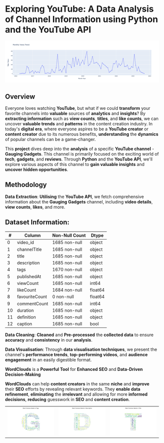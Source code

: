 # Exploring YouTube: A Data Analysis of Channel Information using Python and the YouTube API

<a href="https://aeryllvon.github.io/youtube-analytics/line.html" target="_blank">![linetrend](linetrend.png)</a>
## Overview


Everyone loves watching **YouTube**, but what if we could **transform** your favorite channels into **valuable** sources of **analytics** and **insights**? By **extracting information** such as **view counts**, **titles**, and **like counts**, we can uncover **valuable trends** and **patterns** in the content creation industry. In today's **digital era**, where everyone aspires to be a **YouTube creator** or **content creator** due to its numerous benefits, **understanding** the **dynamics** of popular channels can be a game-changer.

This **project** dives deep into the **analysis** of a specific **YouTube channel** - **Gauging Gadgets**. This channel is primarily focused on the exciting world of **tech**, **gadgets**, and **reviews**. Through **Python** and the **YouTube API**, we'll explore various aspects of this channel to **gain valuable insights** and **uncover hidden opportunities**.

## Methodology

**Data Extraction**: **Utilising** the **YouTube API**, we fetch comprehensive information about the **Gauging Gadgets** channel, including **video details**, **view counts**, **likes**, and more.

## Dataset Information:

|   #   | Column          | Non-Null Count  | Dtype     |
|-------|-----------------|------------------|-----------|
|   0   | video_id        | 1685 non-null   | object    |
|   1   | channelTitle    | 1685 non-null   | object    |
|   2   | title           | 1685 non-null   | object    |
|   3   | description     | 1685 non-null   | object    |
|   4   | tags            | 1670 non-null   | object    |
|   5   | publishedAt     | 1685 non-null   | object    |
|   6   | viewCount       | 1685 non-null   | int64     |
|   7   | likeCount       | 1684 non-null   | float64   |
|   8   | favouriteCount  | 0 non-null      | float64   |
|   9   | commentCount    | 1685 non-null   | int64     |
|  10   | duration        | 1685 non-null   | object    |
|  11   | definition      | 1685 non-null   | object    |
|  12   | caption         | 1685 non-null   | bool      |


**Data Cleaning**: **Cleaned** and **Pre-processed** the **collected data** to ensure **accuracy** and **consistency** in our **analysis**.

**Data Visualisation**: Through **data visualisation techniques**, we present the channel's **performance trends**, **top-performing videos**, and **audience engagement** in an easily digestible format.

**WordClouds** is a **Powerful Tool** for **Enhanced SEO** and **Data-Driven** **Decision-Making**

**WordClouds** can help **content creators** in the same **niche** and **improve** their **SEO** efforts by revealing relevant keywords. They **enable data refinement**, **eliminating** the **irrelevant** and allowing for more **informed decisions**, **reducing** guesswork in **SEO** and **content creation**.

<table>
  <tr>
    <td><img src="Gput.png" alt="1st Image" width="300"/></td>
    <td><img src="Dput.png" alt="2nd Image" width="300"/></td>
    <td><img src="Tput.png" alt="3rd Image" width="300"/></td>
  </tr>
</table>

